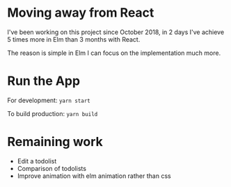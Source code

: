 Moving away from React
== 

I've been working on this project since October 2018, in 2 days I've achieve 5 times more in Elm than 3 months with React.

The reason is simple in Elm I can focus on the implementation much more.


Run the App
==
For development:
`yarn start`

To build production:
`yarn build`


Remaining work
==
- Edit a todolist
- Comparison of todolists
- Improve animation with elm animation rather than css